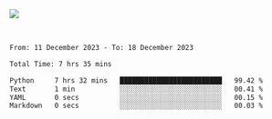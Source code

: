 ![](https://github-widgetbox.vercel.app/api/profile?username=meowkj&data=followers,repositories,stars,commits)

  

<br/>  



<!--START_SECTION:waka-->

```txt
From: 11 December 2023 - To: 18 December 2023

Total Time: 7 hrs 35 mins

Python     7 hrs 32 mins   █████████████████████████   99.42 %
Text       1 min           ░░░░░░░░░░░░░░░░░░░░░░░░░   00.41 %
YAML       0 secs          ░░░░░░░░░░░░░░░░░░░░░░░░░   00.15 %
Markdown   0 secs          ░░░░░░░░░░░░░░░░░░░░░░░░░   00.03 %
```

<!--END_SECTION:waka-->

